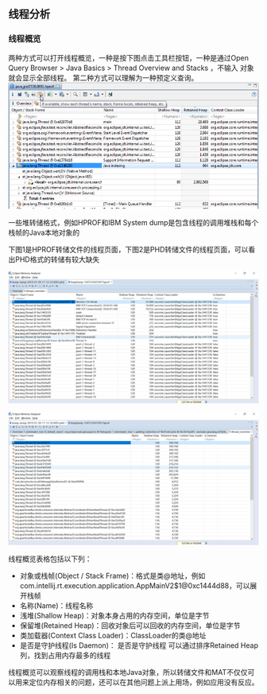 ## 线程分析

### 线程概览

两种方式可以打开线程概览，一种是按下图点击工具栏按钮，一种是通过Open Query Browser > Java Basics > Thread Overview and Stacks ，不输入
对象就会显示全部线程。
第二种方式可以理解为一种预定义查询。
![screen shot of thread overview](./threads_overview.png)

一些堆转储格式，例如HPROF和IBM System dump是包含线程的调用堆栈和每个栈帧的Java本地对象的

下图1是HPROF转储文件的线程页面，下图2是PHD转储文件的线程页面，可以看出PHD格式的转储有较大缺失

![HPROF转储文件的线程页面](./1.png)

![PHD转储文件的线程页面](./2.png)

线程概览表格包括以下列：
* 对象或栈帧(Object / Stack Frame)：格式是类@地址，例如com.intellij.rt.execution.application.AppMainV2$1@0xc1444d88，可以展开栈帧
* 名称(Name)：线程名称
* 浅堆(Shallow Heap)：对象本身占用的内存空间，单位是字节
* 保留堆(Retained Heap)：回收对象后可以回收的内存空间，单位是字节
* 类加载器(Context Class Loader)：ClassLoader的类@地址
* 是否是守护线程(Is Daemon)：  是否是守护线程
可以通过排序Retained Heap列，找到占用内存最多的线程

线程概览可以观察线程的调用栈和本地Java对象，所以转储文件和MAT不仅仅可以用来定位内存相关的问题，还可以在其他问题上派上用场，例如应用没有反应。

